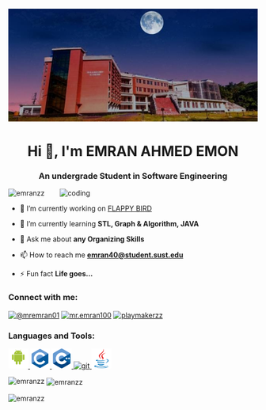 ![logo](https://github.com/EmranZZ/EmranZZ/blob/main/Background%20.png)
<h1 align="center">Hi 👋, I'm EMRAN AHMED EMON</h1>
<h3 align="center">An undergrade Student in Software Engineering</h3>

<img align="right" alt="coding" width="400" src="https://user-images.githubusercontent.com/55389276/140866485-8fb1c876-9a8f-4d6a-98dc-08c4981eaf70.gif">

<p align="left"> <img src="https://komarev.com/ghpvc/?username=emranzz&label=Profile%20views&color=0e75b6&style=flat" alt="emranzz" /> </p>

- 🔭 I’m currently working on [FLAPPY BIRD](https://github.com/EmranZZ/FLAPPY-BIRD-java)

- 🌱 I’m currently learning **STL, Graph & Algorithm, JAVA**

- 💬 Ask me about **any Organizing Skills**

- 📫 How to reach me **emran40@student.sust.edu**

- ⚡ Fun fact **Life goes...**

<h3 align="left">Connect with me:</h3>
<p align="left">
<a href="https://twitter.com/@mremran01" target="blank"><img align="center" src="https://raw.githubusercontent.com/rahuldkjain/github-profile-readme-generator/master/src/images/icons/Social/twitter.svg" alt="@mremran01" height="30" width="40" /></a>
<a href="https://fb.com/mr.emran100" target="blank"><img align="center" src="https://raw.githubusercontent.com/rahuldkjain/github-profile-readme-generator/master/src/images/icons/Social/facebook.svg" alt="mr.emran100" height="30" width="40" /></a>
<a href="https://codeforces.com/profile/playmakerzz" target="blank"><img align="center" src="https://raw.githubusercontent.com/rahuldkjain/github-profile-readme-generator/master/src/images/icons/Social/codeforces.svg" alt="playmakerzz" height="30" width="40" /></a>
</p>

<h3 align="left">Languages and Tools:</h3>
<p align="left"> <a href="https://developer.android.com" target="_blank" rel="noreferrer"> <img src="https://raw.githubusercontent.com/devicons/devicon/master/icons/android/android-original-wordmark.svg" alt="android" width="40" height="40"/> </a> <a href="https://www.cprogramming.com/" target="_blank" rel="noreferrer"> <img src="https://raw.githubusercontent.com/devicons/devicon/master/icons/c/c-original.svg" alt="c" width="40" height="40"/> </a> <a href="https://www.w3schools.com/cpp/" target="_blank" rel="noreferrer"> <img src="https://raw.githubusercontent.com/devicons/devicon/master/icons/cplusplus/cplusplus-original.svg" alt="cplusplus" width="40" height="40"/> </a> <a href="https://git-scm.com/" target="_blank" rel="noreferrer"> <img src="https://www.vectorlogo.zone/logos/git-scm/git-scm-icon.svg" alt="git" width="40" height="40"/> </a> <a href="https://www.java.com" target="_blank" rel="noreferrer"> <img src="https://raw.githubusercontent.com/devicons/devicon/master/icons/java/java-original.svg" alt="java" width="40" height="40"/> </a> </p>

<p><img align="left" src="https://github-readme-stats.vercel.app/api/top-langs?username=emranzz&show_icons=true&locale=en&layout=compact" alt="emranzz" /></p>

<p>&nbsp;<img align="center" src="https://github-readme-stats.vercel.app/api?username=emranzz&show_icons=true&locale=en" alt="emranzz" /></p>

<p><img align="center" src="https://github-readme-streak-stats.herokuapp.com/?user=emranzz&" alt="emranzz" /></p>
